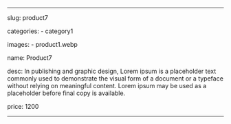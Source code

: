 ---

slug: product7

categories:
    - category1

images: 
    - product1.webp

name: Product7

desc: In publishing and graphic design, Lorem ipsum is a placeholder text commonly used to demonstrate the visual form of a document or a typeface without relying on meaningful content. Lorem ipsum may be used as a placeholder before final copy is available.

price: 1200

---